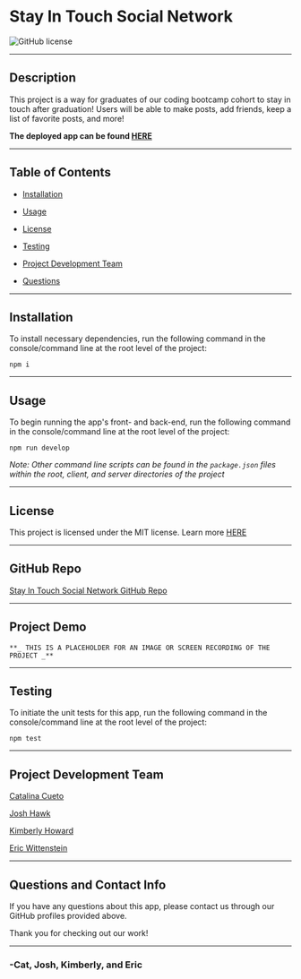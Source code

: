 # Stay In Touch Social Network
![GitHub license](https://img.shields.io/badge/license-MIT-blue.svg)

___

## Description

This project is a way for graduates of our coding bootcamp cohort to stay in touch after graduation! Users will be able to make posts, add friends, keep a list of favorite posts, and more!

**The deployed app can be found [HERE](linkhere)**

---

## Table of Contents 

* [Installation](#installation)

* [Usage](#usage)

* [License](#license)
 
* [Testing](#testing)
 
* [Project Development Team](#project-development-team)

* [Questions](#questions)

---


## Installation

To install necessary dependencies, run the following command in the console/command line at the root level of the project:

```
npm i
```

---


## Usage

To begin running the app's front- and back-end, run the following command in the console/command line at the root level of the project:

```
npm run develop
```
*Note: Other command line scripts can be found in the `package.json` files within the root, client, and server directories of the project*

---


## License

This project is licensed under the MIT license. Learn more [HERE](LICENSE)

---


## GitHub Repo

[Stay In Touch Social Network GitHub Repo](https://github.com/GTBCP3G5/Stay-In-Touch-Social-Network)

---


## Project Demo

    **_ THIS IS A PLACEHOLDER FOR AN IMAGE OR SCREEN RECORDING OF THE PROJECT _**

---


## Testing

To initiate the unit tests for this app, run the following command in the console/command line at the root level of the project: 

```
npm test
```

---


## Project Development Team

[Catalina Cueto](https://github.com/catcueto)

[Josh Hawk](https://github.com/hawkjosh)

[Kimberly Howard](https://github.com/Howardk97/)

[Eric Wittenstein](https://github.com/ericwittenstein)

---


## Questions and Contact Info

If you have any questions about this app, please contact us through our GitHub profiles provided above.

Thank you for checking out our work!

<!-- EHW SIGNET
---------
    |
  -----
    |
---------
 -->

---


### -Cat, Josh, Kimberly, and Eric